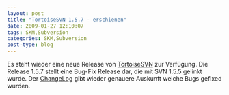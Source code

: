 ```yaml
---
layout: post
title: "TortoiseSVN 1.5.7 - erschienen"
date: 2009-01-27 12:10:07
tags: SKM,Subversion
categories: SKM,Subversion
post-type: blog
---
```

Es steht wieder eine neue Release von <a href="http://tortoisesvn.net">TortoiseSVN</a> zur Verfügung. Die Release 1.5.7 stellt eine Bug-Fix Release dar, die mit SVN 1.5.5 gelinkt wurde. Der <a href="http://sourceforge.net/project/shownotes.php?release_id=656074">ChangeLog</a> gibt wieder genauere Auskunft welche Bugs gefixed wurden.
